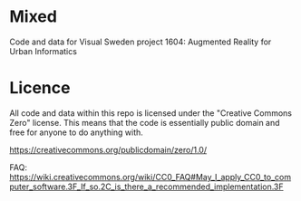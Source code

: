 # Mixed
Code and data for Visual Sweden project 1604: Augmented Reality for Urban Informatics

# Licence
All code and data within this repo is licensed under the "Creative Commons Zero" license. This means that the code is essentially public domain and free for anyone to do anything with. 

https://creativecommons.org/publicdomain/zero/1.0/

FAQ:
https://wiki.creativecommons.org/wiki/CC0_FAQ#May_I_apply_CC0_to_computer_software.3F_If_so.2C_is_there_a_recommended_implementation.3F

